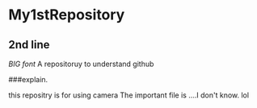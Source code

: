 # My1stRepository
## 2nd line 


_BIG font_
A repositoruy to understand github

###explain.  


this repositry is for using camera 
The important file is ....I don't know. lol
